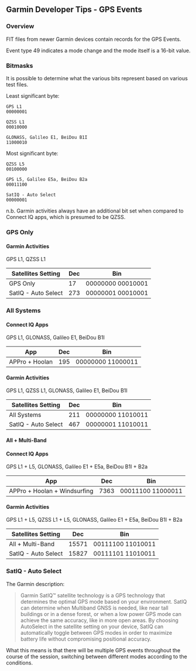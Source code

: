 ## Garmin Developer Tips - GPS Events

### Overview

FIT files from newer Garmin devices contain records for the GPS Events.

Event type 49 indicates a mode change and the mode itself is a 16-bit value.



### Bitmasks

It is possible to determine what the various bits represent based on various test files.

Least significant byte:

```
GPS L1
00000001

QZSS L1
00010000

GLONASS, Galileo E1, BeiDou B1I
11000010
```

Most significant byte:

```
QZSS L5
00100000

GPS L5, Galileo E5a, BeiDou B2a
00011100

SatIQ - Auto Select
00000001
```

n.b. Garmin activities always have an additional bit set when compared to Connect IQ apps, which is presumed to be QZSS.



### GPS Only

#### Garmin Activities

GPS L1, QZSS L1

| Satellites Setting  | Dec  | Bin               |
| ------------------- | ---- | ----------------- |
| GPS Only            | 17   | 00000000 00010001 |
| SatIQ - Auto Select | 273  | 00000001 00010001 |



### All Systems

#### Connect IQ Apps

GPS L1, GLONASS, Galileo E1, BeiDou B1I

| App            | Dec  | Bin               |
| -------------- | ---- | ----------------- |
| APPro + Hoolan | 195  | 00000000 11000011 |

#### Garmin Activities

GPS L1, QZSS L1, GLONASS, Galileo E1, BeiDou B1I

| Satellites Setting  | Dec  | Bin               |
| ------------------- | ---- | ----------------- |
| All Systems         | 211  | 00000000 11010011 |
| SatIQ - Auto Select | 467  | 00000001 11010011 |



#### All + Multi-Band

#### Connect IQ Apps

GPS L1 + L5, GLONASS, Galileo E1 + E5a, BeiDou B1I + B2a

| App                          | Dec  | Bin               |
| ---------------------------- | ---- | ----------------- |
| APPro + Hoolan + Windsurfing | 7363 | 00011100 11000011 |

#### Garmin Activities

GPS L1 + L5, QZSS L1 + L5, GLONASS, Galileo E1 + E5a, BeiDou B1I + B2a

| Satellites Setting  | Dec   | Bin               |
| ------------------- | ----- | ----------------- |
| All + Multi-Band    | 15571 | 00111100 11010011 |
| SatIQ - Auto Select | 15827 | 00111101 11010011 |



### SatIQ - Auto Select

The Garmin description:

> Garmin SatIQ™ satellite technology is a GPS technology that determines the optimal GPS mode based on your environment. SatIQ can determine when Multiband GNSS is needed, like near tall buildings or in a dense forest, or when a low power GPS mode can achieve the same accuracy, like in more open areas. By choosing AutoSelect in the satellite setting on your device, SatIQ can automatically toggle between GPS modes in order to maximize battery life without compromising positional accuracy.

What this means is that there will be multiple GPS events throughout the course of the session, switching between different modes according to the conditions.
